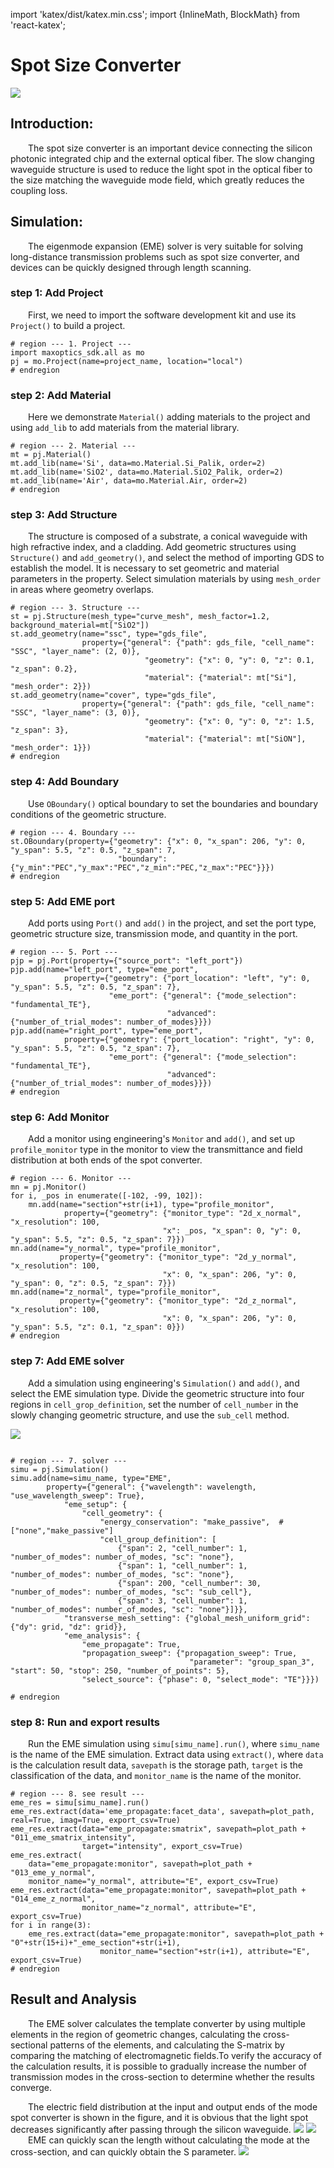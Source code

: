 import 'katex/dist/katex.min.css';
import {InlineMath, BlockMath} from 'react-katex';

# Spot Size Converter


![](structure.png)
## Introduction:
<div class="text-justify">

&emsp;&emsp;The spot size converter is an important device connecting the silicon photonic integrated chip and the external optical fiber. The slow changing waveguide structure is used to reduce the light spot in the optical fiber to the size matching the waveguide mode field, which greatly reduces the coupling loss.

</div>


## Simulation:
<div class="text-justify">
&emsp;&emsp;The eigenmode expansion (EME) solver is very suitable for solving long-distance transmission problems such as spot size  converter, and devices can be quickly designed through length scanning.
</div>

### step 1: Add Project
<div class="text-justify">

&emsp;&emsp;First, we need to import the software development kit and use its `Project()` to build a project.
</div>

```
# region --- 1. Project ---
import maxoptics_sdk.all as mo
pj = mo.Project(name=project_name, location="local")
# endregion
```

### step 2: Add Material
<div class="text-justify">

&emsp;&emsp;Here we demonstrate `Material()` adding materials to the project and using `add_lib` to add materials from the material library.
</div>

```
# region --- 2. Material ---
mt = pj.Material()
mt.add_lib(name='Si', data=mo.Material.Si_Palik, order=2)
mt.add_lib(name='SiO2', data=mo.Material.SiO2_Palik, order=2)
mt.add_lib(name='Air', data=mo.Material.Air, order=2)
# endregion
```

### step 3: Add Structure
<div class="text-justify">

&emsp;&emsp;The structure is composed of a substrate, a conical waveguide with high refractive index, and a cladding. Add
geometric structures using `Structure()` and `add_geometry()`, and select the method of importing GDS to establish the model. It is necessary to set geometric and material parameters in the property. Select simulation materials by using `mesh_order` in areas where geometry overlaps.

</div>

```
# region --- 3. Structure ---
st = pj.Structure(mesh_type="curve_mesh", mesh_factor=1.2, background_material=mt["SiO2"])
st.add_geometry(name="ssc", type="gds_file",
                property={"general": {"path": gds_file, "cell_name": "SSC", "layer_name": (2, 0)},
                              "geometry": {"x": 0, "y": 0, "z": 0.1, "z_span": 0.2},
                              "material": {"material": mt["Si"], "mesh_order": 2}})
st.add_geometry(name="cover", type="gds_file",
                property={"general": {"path": gds_file, "cell_name": "SSC", "layer_name": (3, 0)},
                              "geometry": {"x": 0, "y": 0, "z": 1.5, "z_span": 3},
                              "material": {"material": mt["SiON"], "mesh_order": 1}})
# endregion
```

### step 4: Add Boundary
<div class="text-justify">

&emsp;&emsp;Use `OBoundary()` optical boundary to set the boundaries and boundary conditions of the geometric structure.
</div>

```
# region --- 4. Boundary ---
st.OBoundary(property={"geometry": {"x": 0, "x_span": 206, "y": 0, "y_span": 5.5, "z": 0.5, "z_span": 7,
                        "boundary":{"y_min":"PEC","y_max":"PEC","z_min":"PEC,"z_max":"PEC"}}})
# endregion
```

### step 5: Add EME port
<div class="text-justify">

&emsp;&emsp;Add ports using `Port()` and `add()` in the project, and set the port type, geometric structure size, transmission mode, and quantity in the port.
</div>

```
# region --- 5. Port ---
pjp = pj.Port(property={"source_port": "left_port"})
pjp.add(name="left_port", type="eme_port",
            property={"geometry": {"port_location": "left", "y": 0, "y_span": 5.5, "z": 0.5, "z_span": 7},
                      "eme_port": {"general": {"mode_selection": "fundamental_TE"},
                                   "advanced": {"number_of_trial_modes": number_of_modes}}})
pjp.add(name="right_port", type="eme_port",
            property={"geometry": {"port_location": "right", "y": 0, "y_span": 5.5, "z": 0.5, "z_span": 7},
                      "eme_port": {"general": {"mode_selection": "fundamental_TE"},
                                   "advanced": {"number_of_trial_modes": number_of_modes}}})
# endregion
```


### step 6: Add Monitor
&emsp;&emsp;Add a monitor using engineering's `Monitor` and `add()`, and set up  `profile_monitor` type in the monitor to view the transmittance and field distribution at both ends of the spot converter.

```
# region --- 6. Monitor ---
mn = pj.Monitor()
for i, _pos in enumerate([-102, -99, 102]):
    mn.add(name="section"+str(i+1), type="profile_monitor",
            property={"geometry": {"monitor_type": "2d_x_normal", "x_resolution": 100,
                                  "x": _pos, "x_span": 0, "y": 0, "y_span": 5.5, "z": 0.5, "z_span": 7}})
mn.add(name="y_normal", type="profile_monitor",
           property={"geometry": {"monitor_type": "2d_y_normal", "x_resolution": 100,
                                  "x": 0, "x_span": 206, "y": 0, "y_span": 0, "z": 0.5, "z_span": 7}})
mn.add(name="z_normal", type="profile_monitor",
           property={"geometry": {"monitor_type": "2d_z_normal", "x_resolution": 100,
                                  "x": 0, "x_span": 206, "y": 0, "y_span": 5.5, "z": 0.1, "z_span": 0}})
# endregion
```

### step 7: Add EME solver
<div class="text-justify">

&emsp;&emsp;Add a simulation using engineering's `Simulation()` and `add()`, and select the EME simulation type. Divide the geometric structure into four regions in `cell_grop_definition`, set the number of `cell_number` in the slowly changing geometric structure, and use the `sub_cell` method.

![](EME_SSC.png)
</div>

```

# region --- 7. solver ---
simu = pj.Simulation()
simu.add(name=simu_name, type="EME",
        property={"general": {"wavelength": wavelength, "use_wavelength_sweep": True},
            "eme_setup": {
                "cell_geometry": {
                    "energy_conservation": "make_passive",  # ["none","make_passive"]
                    "cell_group_definition": [
                        {"span": 2, "cell_number": 1, "number_of_modes": number_of_modes, "sc": "none"},
                        {"span": 1, "cell_number": 1, "number_of_modes": number_of_modes, "sc": "none"},
                        {"span": 200, "cell_number": 30, "number_of_modes": number_of_modes, "sc": "sub_cell"},
                        {"span": 3, "cell_number": 1, "number_of_modes": number_of_modes, "sc": "none"}]}},
            "transverse_mesh_setting": {"global_mesh_uniform_grid": {"dy": grid, "dz": grid}},
            "eme_analysis": {
                "eme_propagate": True,
                "propagation_sweep": {"propagation_sweep": True,
                                        "parameter": "group_span_3", "start": 50, "stop": 250, "number_of_points": 5},
                "select_source": {"phase": 0, "select_mode": "TE"}}})

# endregion
```

### step 8: Run and export results
<div class="text-justify">

&emsp;&emsp;Run the EME simulation using `simu[simu_name].run()`, where `simu_name` is the name of the EME simulation.
Extract data using `extract()`, where `data` is the calculation result data, `savepath` is the storage path, `target` is the classification of the data, and `monitor_name` is the name of the monitor.
</div>

```
# region --- 8. see result ---
eme_res = simu[simu_name].run()
eme_res.extract(data='eme_propagate:facet_data', savepath=plot_path, real=True, imag=True, export_csv=True)
eme_res.extract(data="eme_propagate:smatrix", savepath=plot_path + "011_eme_smatrix_intensity",
                target="intensity", export_csv=True)
eme_res.extract(
    data="eme_propagate:monitor", savepath=plot_path + "013_eme_y_normal",
    monitor_name="y_normal", attribute="E", export_csv=True)
eme_res.extract(data="eme_propagate:monitor", savepath=plot_path + "014_eme_z_normal",
                monitor_name="z_normal", attribute="E", export_csv=True)
for i in range(3):
    eme_res.extract(data="eme_propagate:monitor", savepath=plot_path + "0"+str(15+i)+"_eme_section"+str(i+1),
                    monitor_name="section"+str(i+1), attribute="E", export_csv=True)
# endregion
```

## Result and Analysis
<div class="text-justify">


&emsp;&emsp;The EME solver calculates the template converter by using multiple elements in the region of geometric changes, calculating the cross-sectional patterns of the elements, and calculating the S-matrix by comparing the matching of electromagnetic fields.To verify the accuracy of the calculation results, it is possible to gradually increase the number of transmission modes in the cross-section to determine whether the results converge.

&emsp;&emsp;The electric field distribution at the input and output ends of the mode spot converter is shown in the figure, and it is obvious that the light spot decreases significantly after passing through the silicon waveguide.
![](017_eme_section3.png)
![](016_eme_section2.png)
&emsp;&emsp;EME can quickly scan the length without calculating the mode at the cross-section, and can quickly obtain the S parameter.
![](10_length_sweep.S21.png)
</div>
